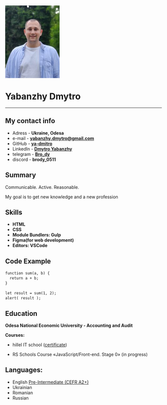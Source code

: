 ![photo](img/photo_s.jpg)
# Yabanzhy Dmytro
---
## My contact info

- Adress - **Ukraine, Odesa**
- e-mail - **[yabanzhy.dmytro@gmail.com](yabanzhy.dmytro@gmail.com)**
- GitHub - **[ya-dmitro](https://github.com/ya-dmitro)**
- LinkedIn - **[Dmytro Yabanzhy](https://www.linkedin.com/in/dmytro-yabanzhy-a0b08b147/)**
- telegram - **[Bro_dy](https://t.me/Bro_dy)**
- discord - **brody_0511**


## Summary

Communicable. Active. Reasonable.

My goal is to get new knowledge and a new profession


## Skills

- **HTML**
- **CSS**
- **Module Bundlers: Gulp**
- **Figma(for web development)**
- **Editors:  VSCode**

## Code Example

```
function sum(a, b) {  
  return a + b;  
}  

let result = sum(1, 2);  
alert( result );
```


## Education

**Odesa National Economic University - Accounting and Audit**

**Courses:**
- hillel IT school ([certificate](https://certificate.ithillel.ua/view/40442905))

- RS Schools Course «JavaScript/Front-end. Stage 0» (in progress)


## Languages:

- English [Pre-Intermediate (CEFR A2+)](https://test.str.by/mod/quiz/view.php?id=1176)
- Ukrainian
- Romanian
- Russian 